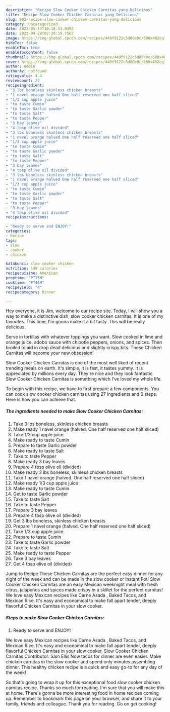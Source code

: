 ```yaml
---
description: "Recipe Slow Cooker Chicken Carnitas yang Delicious"
title: "Recipe Slow Cooker Chicken Carnitas yang Delicious"
slug: 903-recipe-slow-cooker-chicken-carnitas-yang-delicious
category: Uncategorized
date: 2023-05-14T10:18:53.049Z
date: 2023-04-28T02:29:19.756Z
image: https://img-global.cpcdn.com/recipes/449f9122c5d80e0c/680x482cq70/slow-cooker-chicken-carnitas-recipe-main-photo.jpg
hideToc: false
enableToc: true
enableTocContent: false
thumbnail: https://img-global.cpcdn.com/recipes/449f9122c5d80e0c/680x482cq70/slow-cooker-chicken-carnitas-recipe-main-photo.jpg
cover: https://img-global.cpcdn.com/recipes/449f9122c5d80e0c/680x482cq70/slow-cooker-chicken-carnitas-recipe-main-photo.jpg
author: Admin
authorAv: notfound
ratingvalue: 4.4
reviewcount: 22
recipeingredient:
- "3 lbs boneless skinless chicken breasts"
- "1 navel orange halved One half reserved one half sliced"
- "1/3 cup apple juice"
- "to taste Cumin"
- "to taste Garlic powder"
- "to taste Salt"
- "to taste Pepper"
- "3 bay leaves"
- "4 tbsp olive oil divided"
- "3 lbs boneless skinless chicken breasts"
- "1 navel orange halved One half reserved one half sliced"
- "1/3 cup apple juice"
- "to taste Cumin"
- "to taste Garlic powder"
- "to taste Salt"
- "to taste Pepper"
- "3 bay leaves"
- "4 tbsp olive oil divided"
- "3 lbs boneless skinless chicken breasts"
- "1 navel orange halved One half reserved one half sliced"
- "1/3 cup apple juice"
- "to taste Cumin"
- "to taste Garlic powder"
- "to taste Salt"
- "to taste Pepper"
- "3 bay leaves"
- "4 tbsp olive oil divided"
recipeinstructions:

- "Ready to serve and ENJOY!"
categories:
- Recipe
tags:
- slow
- cooker
- chicken

katakunci: slow cooker chicken 
nutrition: 149 calories
recipecuisine: American
preptime: "PT15M"
cooktime: "PT46M"
recipeyield: "4"
recipecategory: Dinner

---
```



Hey everyone, it is Jim, welcome to our recipe site. Today, I will show you a way to make a distinctive dish, slow cooker chicken carnitas. It is one of my favorites. This time, I'm gonna make it a bit tasty. This will be really delicious.

Serve in tortillas with whatever toppings you want. Slow cooked in lime and orange juice, adobo sauce with chipotle peppers, onions, and spices. Then broiled to aid in drop dead delicious and slightly crispy bits. These Chicken Carnitas will become your new obsession!

Slow Cooker Chicken Carnitas is one of the most well liked of recent trending meals on earth. It's simple, it is fast, it tastes yummy. It is appreciated by millions every day. They're nice and they look fantastic. Slow Cooker Chicken Carnitas is something which I've loved my whole life.


To begin with this recipe, we have to first prepare a few components. You can cook slow cooker chicken carnitas using 27 ingredients and 0 steps. Here is how you can achieve that.

<!--inarticleads1-->

##### The ingredients needed to make Slow Cooker Chicken Carnitas:

1. Take 3 lbs boneless, skinless chicken breasts
1. Make ready 1 navel orange (halved. One half reserved one half sliced)
1. Take 1/3 cup apple juice
1. Make ready to taste Cumin
1. Prepare to taste Garlic powder
1. Make ready to taste Salt
1. Take to taste Pepper
1. Make ready 3 bay leaves
1. Prepare 4 tbsp olive oil (divided)
1. Make ready 3 lbs boneless, skinless chicken breasts
1. Take 1 navel orange (halved. One half reserved one half sliced)
1. Make ready 1/3 cup apple juice
1. Make ready to taste Cumin
1. Get to taste Garlic powder
1. Take to taste Salt
1. Take to taste Pepper
1. Prepare 3 bay leaves
1. Prepare 4 tbsp olive oil (divided)
1. Get 3 lbs boneless, skinless chicken breasts
1. Prepare 1 navel orange (halved. One half reserved one half sliced)
1. Take 1/3 cup apple juice
1. Prepare to taste Cumin
1. Take to taste Garlic powder
1. Take to taste Salt
1. Make ready to taste Pepper
1. Take 3 bay leaves
1. Get 4 tbsp olive oil (divided)


Jump to Recipe These Chicken Carnitas are the perfect easy dinner for any night of the week and can be made in the slow cooker or Instant Pot! Slow Cooker Chicken Carnitas are an easy Mexican weeknight meal with fresh citrus, jalapeños and spices made crispy in a skillet for the perfect carnitas! We love easy Mexican recipes like Carne Asada , Baked Tacos, and Mexican Rice. It&#39;s easy and economical to make fall apart tender, deeply flavorful Chicken Carnitas in your slow cooker. 

<!--inarticleads2-->

##### Steps to make Slow Cooker Chicken Carnitas:


1. Ready to serve and ENJOY!

We love easy Mexican recipes like Carne Asada , Baked Tacos, and Mexican Rice. It&#39;s easy and economical to make fall apart tender, deeply flavorful Chicken Carnitas in your slow cooker. Slow Cooker Chicken Carnitas Contributor: Sam Ellis Now tacos for dinner are even easier. Make chicken carnitas in the slow cooker and spend only minutes assembling dinner. This healthy chicken recipe is a quick and easy go-to for any day of the week! 

So that's going to wrap it up for this exceptional food slow cooker chicken carnitas recipe. Thanks so much for reading. I'm sure that you will make this at home. There's gonna be more interesting food in home recipes coming up. Remember to bookmark this page on your browser, and share it to your family, friends and colleague. Thank you for reading. Go on get cooking!
